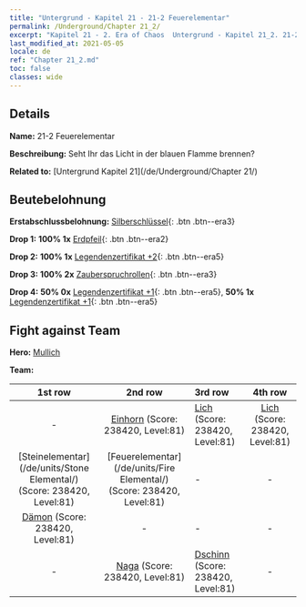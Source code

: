 ```yaml
---
title: "Untergrund - Kapitel 21 - 21-2 Feuerelementar"
permalink: /Underground/Chapter 21_2/
excerpt: "Kapitel 21 - 2. Era of Chaos  Untergrund - Kapitel 21_2. 21-2 Feuerelementar"
last_modified_at: 2021-05-05
locale: de
ref: "Chapter 21_2.md"
toc: false
classes: wide
---
```


## Details

 **Name:** 21-2 Feuerelementar

 **Beschreibung:** Seht Ihr das Licht in der blauen Flamme brennen?

 **Related to:** [Untergrund Kapitel 21](/de/Underground/Chapter 21/)

## Beutebelohnung

 **Erstabschlussbelohnung:** [Silberschlüssel](/ItemsDE/con_693/){: .btn .btn--era3}

 **Drop 1:** **100% 1x** [Erdpfeil](/ItemsDE/her_464/){: .btn .btn--era2}

 **Drop 2:** **100% 1x** [Legendenzertifikat +2](/ItemsDE/mat_81/){: .btn .btn--era5}

 **Drop 3:** **100% 2x** [Zauberspruchrollen](/ItemsDE/con_694/){: .btn .btn--era3}

 **Drop 4:** **50% 0x** [Legendenzertifikat +1](/ItemsDE/mat_74/){: .btn .btn--era5}, **50% 1x** [Legendenzertifikat +1](/ItemsDE/mat_74/){: .btn .btn--era5}


## Fight against Team
 **Hero:** [Mullich](/de/heroes/Mullich/)

 **Team:**


  | 1st row | 2nd row | 3rd row | 4th row |
  |:----:|:----:|:----|:----:|
  | - | [Einhorn](/de/units/Unicorn/) (Score: 238420, Level:81)  | [Lich](/de/units/Lich/) (Score: 238420, Level:81)  | [Lich](/de/units/Lich/) (Score: 238420, Level:81)  |
  | [Steinelementar](/de/units/Stone Elemental/) (Score: 238420, Level:81)  | [Feuerelementar](/de/units/Fire Elemental/) (Score: 238420, Level:81)  | - | - |
  | [Dämon](/de/units/Demon/) (Score: 238420, Level:81)  | - | - | - |
  | - | [Naga](/de/units/Naga/) (Score: 238420, Level:81)  | [Dschinn](/de/units/Genie/) (Score: 238420, Level:81)  | - |


